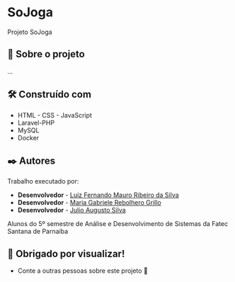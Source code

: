 # SoJoga
Projeto SoJoga

## 🚀 Sobre o projeto
...

## 🛠️ Construído com
* HTML - CSS - JavaScript
* Laravel-PHP
* MySQL
* Docker

## ✒️ Autores

Trabalho executado por:

* **Desenvolvedor** - [Luiz Fernando Mauro Ribeiro da Silva](https://github.com/luizzz4727)
* **Desenvolvedor** - [Maria Gabriele Rebolhero Grillo](https://github.com/rebolhero)
*  **Desenvolvedor** - [Julio Augusto Silva](https://github.com/augustojulio-code)

Alunos do 5º semestre de Análise e Desenvolvimento de Sistemas da Fatec Santana de Parnaíba


## 🎁 Obrigado por visualizar!

* Conte a outras pessoas sobre este projeto 📢
